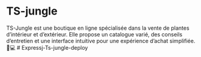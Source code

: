 # TS-jungle
TS-Jungle est une boutique en ligne spécialisée dans la vente de plantes d’intérieur et d’extérieur. Elle propose un catalogue varié, des conseils d’entretien et une interface intuitive pour une expérience d’achat simplifiée. 🌱💻
#   E x p r e s s j - T s - j u n g l e - d e p l o y  
 